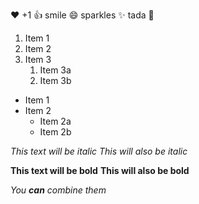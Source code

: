 :heart:
+1 	:+1:
smile 	:smile:
sparkles 	:sparkles:
tada 	:tada:



1. Item 1
2. Item 2
3. Item 3
   1. Item 3a
   2. Item 3b
   
   
   
 * Item 1
* Item 2
  * Item 2a
  * Item 2b


*This text will be italic*
_This will also be italic_

**This text will be bold**
__This will also be bold__

_You **can** combine them_
